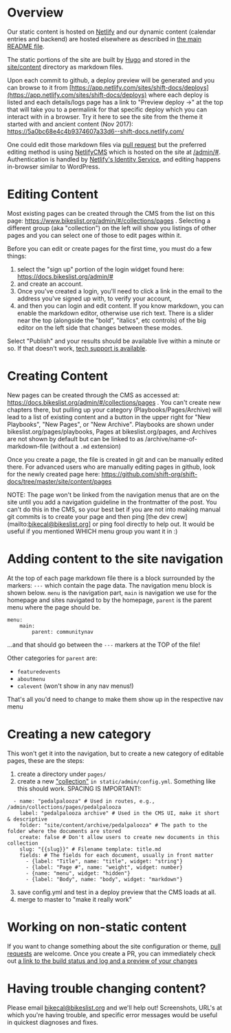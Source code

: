 # Overview

Our static content is hosted on [Netlify](https://www.netlify.com) and our dynamic content (calendar entries and backend) are hosted elsewhere as described in [the main README file](README.md).

The static portions of the site are built by [Hugo](https://gohugo.io) and stored in the [site/content](https://github.com/keneucker/shift-docs/tree/master/site/content) directory as markdown files.

Upon each commit to github, a deploy preview will be generated and you can browse to it from [https://app.netlify.com/sites/shift-docs/deploys](https://app.netlify.com/sites/shift-docs/deploys) where each deploy is listed and each details/logs page has a link to "Preview deploy -&gt;" at the top that will take you to a permalink for that specific deploy which you can interact with in a browser.  Try it here to see the site from the theme it started with and ancient content (Nov 2017):  https://5a0bc68e4c4b9374607a33d6--shift-docs.netlify.com/

One could edit those markdown files via [pull request](https://help.github.com/articles/creating-a-pull-request/) but the preferred editing method is using [NetlifyCMS](https://www.netlifycms.org) which is hosted on the site at [/admin/#](https://www.bikeslist.org/admin/#).  Authentication is handled by [Netlify's Identity Service](https://www.netlify.com/docs/identity), and editing happens in-browser similar to WordPress.

# Editing Content

Most existing pages can be created through the CMS from the list on this page: https://www.bikeslist.org/admin/#/collections/pages .  Selecting a different group (aka "collection") on the left will show you listings of other pages and you can select one of those to edit pages within it.

Before you can edit or create pages for the first time, you must do a few things:

1. select the "sign up" portion of the login widget found here: https://docs.bikeslist.org/admin/# 
2. and create an account.  
3. Once you've created a login, you'll need to click a link in the email to the address you've signed up with, to verify your account, 
4. and then you can login and edit content.  If you know markdown, you can enable the markdown editor, otherwise use rich text.  There is a slider near the top (alongside the "bold", "italics", etc controls) of the big editor on the left side that changes between these modes.

Select "Publish" and your results should be available live within a minute or so.  If that doesn't work, [tech support is available](#having-trouble-changing-content).

# Creating Content

New pages can be created through the CMS as accessed at: https://docs.bikeslist.org/admin/#/collections/pages .  You can't create new chapters there, but pulling up your category (Playbooks/Pages/Archive) will lead to a list of existing content and a button in the upper right for "New Playbooks", "New Pages", or "New Archive".  Playbooks are shown under bikeslist.org/pages/playbooks, Pages at bikeslist.org/pages, and Archives are not shown by default but can be linked to as /archive/name-of-markdown-file (without a `.md` extension)

Once you create a page, the file is created in git and can be manually edited there. For advanced users who are manually editing pages in github, look for the newly created page here: https://github.com/shift-org/shift-docs/tree/master/site/content/pages

NOTE: The page won't be linked from the navigation menus that are on the site until you add a navigation guideline in the frontmatter of the post.  You can't do this in the CMS, so your best bet if you are not into making manual git commits is to create your page and then ping [the dev crew](mailto:bikecal@bikeslist.org] or ping fool directly to help out.  It would be useful if you mentioned WHICH menu group you want it in :)

# Adding content to the site navigation

At the top of each page markdown file there is a block surrounded by the markers: `---` which contain the page data. The navigation menu block is shown below. `menu` is the navigation part, `main` is navigation we use for the homepage and sites navigated to by the homepage, `parent` is the parent menu where the page should be.

```
menu:
    main:
        parent: communitynav
```

...and that should go between the `---` markers at the TOP of the file!  

Other categories for `parent` are: 
- `featuredevents`
- `aboutmenu`
- `calevent` (won't show in any nav menus!)

That's all you'd need to change to make them show up in the respective nav menu


# Creating a new category

This won't get it into the navigation, but to create a new category of editable pages, these are the steps:

1. create a directory under `pages/`
2. create a new ["collection"](https://www.netlifycms.org/docs/collection-types/) `in static/admin/config.yml`.  Something like this should work.  SPACING IS IMPORTANT!:

```
  - name: "pedalpalooza" # Used in routes, e.g., /admin/collections/pages/pedalpalooza
    label: "pedalpalooza archive" # Used in the CMS UI, make it short & descriptive
    folder: "site/content/archive/pedalpalooza" # The path to the folder where the documents are stored
    create: false # Don't allow users to create new documents in this collection
    slug: "{{slug}}" # Filename template: title.md
    fields: # The fields for each document, usually in front matter
      - {label: "Title", name: "title", widget: "string"}
      - {label: "Page #", name: "weight", widget: number}
      - {name: "menu", widget: "hidden"}
      - {label: "Body", name: "body", widget: "markdown"}
```

3. save config.yml and test in a deploy preview that the CMS loads at all.
4. merge to master to "make it really work"


# Working on non-static content

If you want to change something about the site configuration or theme, [pull requests](https://help.github.com/articles/creating-a-pull-request/) are welcome.  Once you create a PR, you can immediately check out [a link to the build status and log and a preview of your changes](https://app.netlify.com/sites/shift-docs/deploys)

# Having trouble changing content?

Please email [bikecal@bikeslist.org](mailto:bikecal@bikeslist.org) and we'll help out!  Screenshots, URL's at which you're having trouble, and specific error messages would be useful in quickest diagnoses and fixes.
